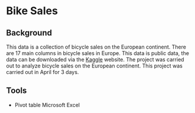 # Bike Sales

## Background

This data is a collection of bicycle sales on the European continent. There are 17 main columns in bicycle sales in Europe. This data is public data, the data can be downloaded via the [Kaggle](https://www.kaggle.com/datasets/sadiqshah/bike-sales-in-europe) website.
The project was carried out to analyze bicycle sales on the European continent. This project was carried out in April for 3 days.

## Tools

- Pivot table Microsoft Excel
